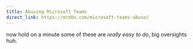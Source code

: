 ```yaml
---
title: Abusing Microsoft Teams
direct_link: https://mrd0x.com/microsoft-teams-abuse/
---
```


now hold on a minute some of these are _really easy to do_, big oversights huh.

